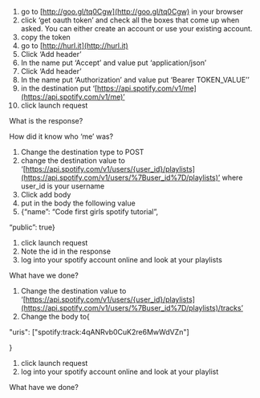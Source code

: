 1. go to [http://goo.gl/tq0Cgw](http://goo.gl/tq0Cgw) in your browser 
2. click ‘get oauth token’ and check all the boxes that come up when asked. You can either create an account or use your existing account.  
3. copy the token 
4. go to [http://hurl.it](http://hurl.it) 
5. Click ‘Add header’ 
6. In the name put ‘Accept’ and value put ‘application/json’ 
7. Click ‘Add header’ 
8. In the name put ‘Authorization’ and value put ‘Bearer TOKEN_VALUE’’ 
9. in the destination put ‘[https://api.spotify.com/v1/me](https://api.spotify.com/v1/me)’ 
10. click launch request 

What is the response?

How did it know who ‘me’ was?

1. Change the destination type to POST 
2. change the destination value to ‘[https://api.spotify.com/v1/users/{user_id}/playlists](https://api.spotify.com/v1/users/%7Buser_id%7D/playlists)’ where user_id is your username 
3. Click add body 
4. put in the body the following value  
5. {“name”: “Code first girls spotify tutorial”, 

“public”: true}

1. click launch request 
2. Note the id in the response 
3. log into your spotify account online and look at your playlists 

What have we done?

1. Change the destination value to ‘[https://api.spotify.com/v1/users/{user_id}/playlists](https://api.spotify.com/v1/users/%7Buser_id%7D/playlists)/tracks’ 
2. Change the body to{ 

"uris": ["spotify:track:4qANRvb0CuK2re6MwWdVZn"]

}

1. click launch request 
2. log into your spotify account online and look at your playlist 

What have we done?